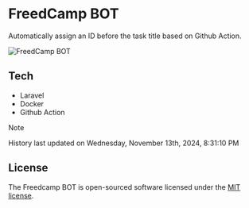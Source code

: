 # FreedCamp BOT

Automatically assign an ID before the task title based on Github Action.

![FreedCamp BOT](https://repository-images.githubusercontent.com/737932867/7d34798b-2680-471c-b089-a78a718d3d6a)

## Tech

- Laravel
- Docker
- Github Action

> [!NOTE]  
> History last updated on Wednesday, November 13th, 2024, 8:31:10 PM

## License

The Freedcamp BOT is open-sourced software licensed under the [MIT license](https://opensource.org/licenses/MIT).
